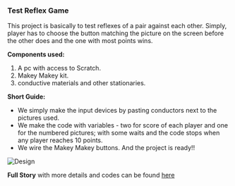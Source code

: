 ### Test Reflex Game
This project is basically to test reflexes of a pair against each other. Simply, player has to choose the button matching the picture on the screen before the other does and the one with most points wins.

**Components used:**
1. A pc with access to Scratch.
2. Makey Makey kit.
3. conductive materials and other stationaries.

**Short Guide:**
* We simply make the input devices by pasting conductors next to the pictures used. 
* We make the code with variables - two for score of each player and one for the numbered pictures; with some waits and the code stops when any player reaches 10 points. 
* We wire the Makey Makey buttons.
And the project is ready!!

![Design](https://content.instructables.com/FXD/X374/K720JHS6/FXDX374K720JHS6.LARGE.jpg?auto=webp&frame=1&width=525&height=1024&fit=bounds)

**Full Story** with more details and codes can be found [here](https://www.instructables.com/id/REFLEX-CONTEST/)
